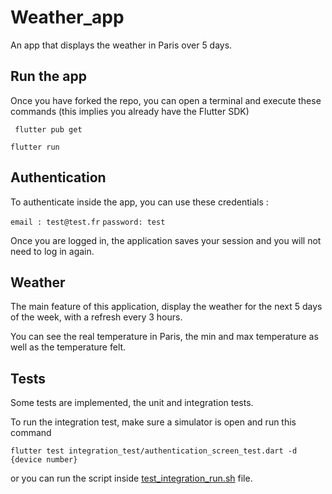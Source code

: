 # Weather_app

An app that displays the weather in Paris over 5 days. 

## Run the app

Once you have forked the repo, you can open a terminal and execute these commands (this implies you already have the Flutter SDK)


``` flutter pub get```

```flutter run ```

## Authentication 

To authenticate inside the app, you can use these credentials : 

```email : test@test.fr```
```password: test```

Once you are logged in, the application saves your session and you will not need to log in again. 

 ## Weather

The main feature of this application, display the weather for the next 5 days of the week, with a refresh every 3 hours.

You can see the real temperature in Paris, the min and max temperature as well as the temperature felt. 

## Tests 

 Some tests are implemented, the unit and integration tests. 

 To run the integration test, make sure a simulator is open and run this command 

 ``` flutter test integration_test/authentication_screen_test.dart -d {device number} ```

 or you can run the script inside [test_integration_run.sh](/weather_app/test_integration_run.sh) file.
 